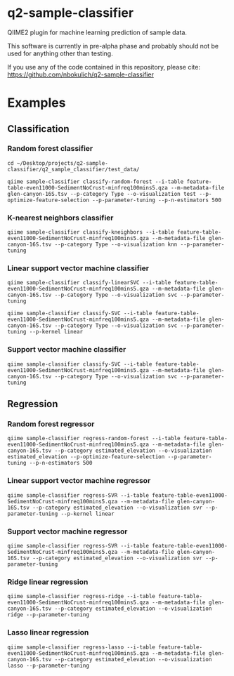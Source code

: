 # q2-sample-classifier
QIIME2 plugin for machine learning prediction of sample data.

This software is currently in pre-alpha phase and probably should not be used for anything other than testing.

If you use any of the code contained in this repository, please cite: https://github.com/nbokulich/q2-sample-classifier

# Examples
## Classification
### Random forest classifier
```
cd ~/Desktop/projects/q2-sample-classifier/q2_sample_classifier/test_data/

qiime sample-classifier classify-random-forest --i-table feature-table-even11000-SedimentNoCrust-minfreq100mins5.qza --m-metadata-file glen-canyon-16S.tsv --p-category Type --o-visualization test --p-optimize-feature-selection --p-parameter-tuning --p-n-estimators 500
```
### K-nearest neighbors classifier
```
qiime sample-classifier classify-kneighbors --i-table feature-table-even11000-SedimentNoCrust-minfreq100mins5.qza --m-metadata-file glen-canyon-16S.tsv --p-category Type --o-visualization knn --p-parameter-tuning
```
### Linear support vector machine classifier
```
qiime sample-classifier classify-linearSVC --i-table feature-table-even11000-SedimentNoCrust-minfreq100mins5.qza --m-metadata-file glen-canyon-16S.tsv --p-category Type --o-visualization svc --p-parameter-tuning

qiime sample-classifier classify-SVC --i-table feature-table-even11000-SedimentNoCrust-minfreq100mins5.qza --m-metadata-file glen-canyon-16S.tsv --p-category Type --o-visualization svc --p-parameter-tuning --p-kernel linear
```
### Support vector machine classifier
```
qiime sample-classifier classify-SVC --i-table feature-table-even11000-SedimentNoCrust-minfreq100mins5.qza --m-metadata-file glen-canyon-16S.tsv --p-category Type --o-visualization svc --p-parameter-tuning
```

## Regression
### Random forest regressor
```
qiime sample-classifier regress-random-forest --i-table feature-table-even11000-SedimentNoCrust-minfreq100mins5.qza --m-metadata-file glen-canyon-16S.tsv --p-category estimated_elevation --o-visualization estimated_elevation --p-optimize-feature-selection --p-parameter-tuning --p-n-estimators 500
```
### Linear support vector machine regressor
```
qiime sample-classifier regress-SVR --i-table feature-table-even11000-SedimentNoCrust-minfreq100mins5.qza --m-metadata-file glen-canyon-16S.tsv --p-category estimated_elevation --o-visualization svr --p-parameter-tuning --p-kernel linear
```
### Support vector machine regressor
```
qiime sample-classifier regress-SVR --i-table feature-table-even11000-SedimentNoCrust-minfreq100mins5.qza --m-metadata-file glen-canyon-16S.tsv --p-category estimated_elevation --o-visualization svr --p-parameter-tuning
```
### Ridge linear regression
```
qiime sample-classifier regress-ridge --i-table feature-table-even11000-SedimentNoCrust-minfreq100mins5.qza --m-metadata-file glen-canyon-16S.tsv --p-category estimated_elevation --o-visualization ridge --p-parameter-tuning
```
### Lasso linear regression
```
qiime sample-classifier regress-lasso --i-table feature-table-even11000-SedimentNoCrust-minfreq100mins5.qza --m-metadata-file glen-canyon-16S.tsv --p-category estimated_elevation --o-visualization lasso --p-parameter-tuning
```
